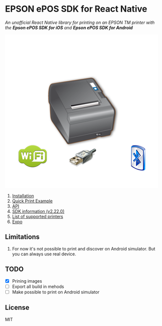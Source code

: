 # EPSON ePOS SDK for React Native

_An unofficial React Native library for printing on an EPSON TM printer with the <strong>Epson ePOS SDK for iOS</strong> and <strong>Epson ePOS SDK for Android</strong>_


<p align="center">
  <img src="./assets/printer.png"
     alt="Printer"
/>
</p>




1. [Installation](./docs/INSTALLATION.md)
2. [Quick Print Example](./docs/QUICK_START.md)
3. [API](./docs/API.md)
4. [SDK information (v2.22.0)](./docs/SDK.md)
5. [List of supported printers](./docs/and2220.pdf)
6. [Expo](./docs/EXPO.md)


## Limitations

1. For now it's not possible to print and discover on Android simulator. But you can always use real device.

## TODO
- [x] Prining images
- [ ] Export all build in mehods
- [ ] Make possible to print on Android simulator

## License

MIT
